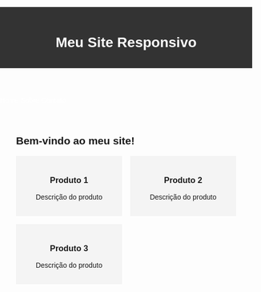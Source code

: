 <!DOCTYPE html>
<html lang="pt-br">
<head>
  <meta charset="UTF-8">
  <meta name="viewport" content="width=device-width, initial-scale=1.0">
  <title>Design Responsivo</title>
  <style>
    body {
      font-family: Arial, sans-serif;
      margin: 0;
      padding: 0;
    }
header {
      background-color: #333;
      color: #fff;
      padding: 1rem;
      text-align: center;
    }

   .nav {
      display: flex;
      justify-content: space-around;
      background-color: #444;
      padding: 1rem;
    }
    .nav a {
      color: #fff;
      text-decoration: none;
    }
    .content {
      padding: 2rem;
    }
    .grid-container {
      display: grid;
      grid-template-columns: repeat(auto-fill, minmax(200px, 1fr));
      gap: 1rem;
    }
    .card {
      background-color: #f4f4f4;
      padding: 1rem;
      text-align: center;
    }
    /* Media Queries */
    @media (max-width: 600px) {
      .nav {
        flex-direction: column;
        text-align: center;
      }
    }
  </style>
</head>
<body>

<header>
  <h1>Meu Site Responsivo</h1>
</header>

<nav class="nav">
  <a href="#">Home</a>
  <a href="#">Sobre</a>
  <a href="#">Contato</a>
</nav>

<section class="content">
  <h2>Bem-vindo ao meu site!</h2>
  <div class="grid-container">
    <div class="card">
      <h3>Produto 1</h3>
      <p>Descrição do produto</p>
    </div>
    <div class="card">
      <h3>Produto 2</h3>
      <p>Descrição do produto</p>
    </div>
    <div class="card">
      <h3>Produto 3</h3>
      <p>Descrição do produto</p>
    </div>
  </div>
</section>

</body>
</html>
